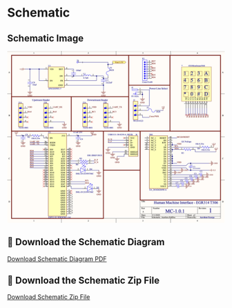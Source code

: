 # Schematic

## Schematic Image
 ![Image:Schematic](./assets/images/schematicpic4.0.png)


## 📁 Download the Schematic Diagram  
[Download Schematic Diagram PDF](./assets/documents/schematic-egr314-4.0.pdf)




## 📁 Download the Schematic Zip File  
[Download Schematic Zip File](./assets/zip-files/EGR314_Aarshon_IndividualSub-2.0.zip)

